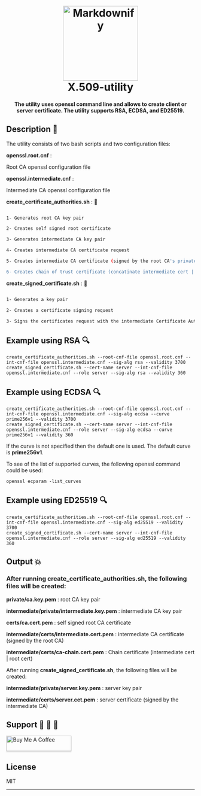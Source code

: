 <h1 align="center">
  <br>
  <a href="https://github.com/okba-zoueghi/X.509-utility"><img src="https://raw.githubusercontent.com/okba-zoueghi/X.509-utility/master/x509-utility-logo.png" alt="Markdownify" width="200"></a>
  <br>
  X.509-utility
  <br>
</h1>


<h4 align="center">The utility uses openssl command line and allows to create client or server certificate.
The utility supports RSA, ECDSA, and ED25519.</h4>



## Description  :bookmark_tabs:

The utility consists of two bash scripts and two configuration files:

**openssl.root.cnf** :

Root CA openssl configuration file

**openssl.intermediate.cnf** :

Intermediate CA openssl configuration file

**create_certificate_authorities.sh** : :key:

```bash

1- Generates root CA key pair     

2- Creates self signed root certificate

3- Generates intermediate CA key pair  

4- Creates intermediate CA certificate request

5- Creates intermediate CA certificate (signed by the root CA's private key)

6- Creates chain of trust certificate (concatinate intermediate cert | root cert)   
```           

**create_signed_certificate.sh** : :key:

```bash

1- Generates a key pair

2- Creates a certificate signing request

3- Signs the certificates request with the intermediate Certificate Authority's private key

```  
## Example using RSA :mag:

```shell
create_certificate_authorities.sh --root-cnf-file openssl.root.cnf --int-cnf-file openssl.intermediate.cnf --sig-alg rsa --validity 3700
create_signed_certificate.sh --cert-name server --int-cnf-file openssl.intermediate.cnf --role server --sig-alg rsa --validity 360
```

## Example using ECDSA :mag:

```shell
create_certificate_authorities.sh --root-cnf-file openssl.root.cnf --int-cnf-file openssl.intermediate.cnf --sig-alg ecdsa --curve prime256v1 --validity 3700
create_signed_certificate.sh --cert-name server --int-cnf-file openssl.intermediate.cnf --role server --sig-alg ecdsa --curve prime256v1 --validity 360
```

If the curve is not specified then the default one is used.
The default curve is **prime256v1**.

To see of the list of supported curves, the following openssl command could be used:

```shell
openssl ecparam -list_curves
```
## Example using ED25519 :mag:

```shell
create_certificate_authorities.sh --root-cnf-file openssl.root.cnf --int-cnf-file openssl.intermediate.cnf --sig-alg ed25519 --validity 3700
create_signed_certificate.sh --cert-name server --int-cnf-file openssl.intermediate.cnf --role server --sig-alg ed25519 --validity 360
```




## Output :boom:

### After running **create_certificate_authorities.sh**, the following files will be created:

**private/ca.key.pem** : root CA key pair

**intermediate/private/intermediate.key.pem** : intermediate CA key pair

**certs/ca.cert.pem** : self signed root CA certificate

**intermediate/certs/intermediate.cert.pem** : intermediate CA certificate (signed by the root CA)

**intermediate/certs/ca-chain.cert.pem** : Chain certificate (intermediate cert | root cert)

After running **create_signed_certificate.sh**, the following files will be created:

**intermediate/private/server.key.pem** : server key pair

**intermediate/certs/server.cet.pem** : server certificate (signed by the intermediate CA)


## Support :clap: :clap: :clap:

<a href="https://www.buymeacoffee.com/5Zn8Xh3l9" target="_blank"><img src="https://www.buymeacoffee.com/assets/img/custom_images/purple_img.png" alt="Buy Me A Coffee" style="height: 41px !important;width: 174px !important;box-shadow: 0px 3px 2px 0px rgba(190, 190, 190, 0.5) !important;-webkit-box-shadow: 0px 3px 2px 0px rgba(190, 190, 190, 0.5) !important;" ></a>


## License

MIT

---

